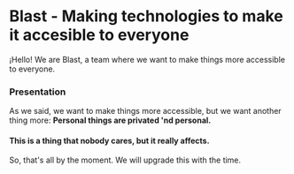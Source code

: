 # Blast - Making technologies to make it accesible to everyone
¡Hello! We are Blast, a team where we want to make things more accessible to everyone.
### Presentation
As we said, we want to make things more accessible, but we want another thing more:
**Personal things are privated 'nd personal.**
#### This is a thing that nobody cares, but it really affects.
So, that's all by the moment. We will upgrade this with the time.
